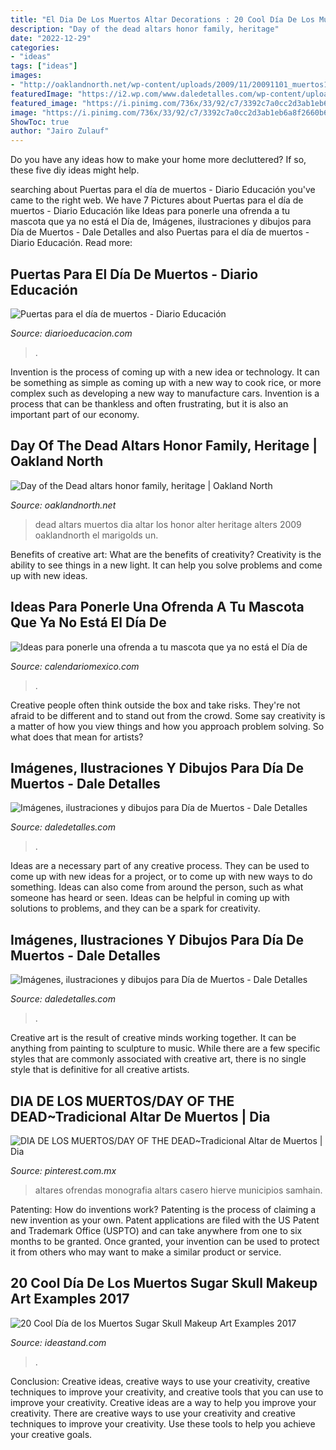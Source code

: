 ```yaml
---
title: "El Dia De Los Muertos Altar Decorations : 20 Cool Día De Los Muertos Sugar Skull Makeup Art Examples 2017"
description: "Day of the dead altars honor family, heritage"
date: "2022-12-29"
categories:
- "ideas"
tags: ["ideas"]
images:
- "http://oaklandnorth.net/wp-content/uploads/2009/11/20091101_muertos1.jpg"
featuredImage: "https://i2.wp.com/www.daledetalles.com/wp-content/uploads/2013/10/diademuertostradicion1.jpg?resize=600%2C545"
featured_image: "https://i.pinimg.com/736x/33/92/c7/3392c7a0cc2d3ab1eb6a8f2660b61600--oaxaca-altars.jpg"
image: "https://i.pinimg.com/736x/33/92/c7/3392c7a0cc2d3ab1eb6a8f2660b61600--oaxaca-altars.jpg"
ShowToc: true
author: "Jairo Zulauf"
---
```



Do you have any ideas how to make your home more decluttered? If so, these five diy ideas might help.

	

		
searching about Puertas para el día de muertos - Diario Educación you've came to the right web. We have 7 Pictures about Puertas para el día de muertos - Diario Educación like Ideas para ponerle una ofrenda a tu mascota que ya no está el Día de, Imágenes, ilustraciones y dibujos para Día de Muertos - Dale Detalles and also Puertas para el día de muertos - Diario Educación. Read more:
		
    
## Puertas Para El Día De Muertos - Diario Educación

<img loading=lazy src="https://diarioeducacion.com/wp-content/uploads/2018/10/Puerta-de-muertos-6.jpg" onerror="this.onerror=null;this.src='https://tse4.mm.bing.net/th?id=OIP.ZiN4Je_MglNFQQW7ACs91AHaNV&amp;pid=15.1';" alt="Puertas para el día de muertos - Diario Educación">

_Source: diarioeducacion.com_

>. 

	

Invention is the process of coming up with a new idea or technology. It can be something as simple as coming up with a new way to cook rice, or more complex such as developing a new way to manufacture cars. Invention is a process that can be thankless and often frustrating, but it is also an important part of our economy.

    
## Day Of The Dead Altars Honor Family, Heritage | Oakland North

<img loading=lazy src="http://oaklandnorth.net/wp-content/uploads/2009/11/20091101_muertos1.jpg" onerror="this.onerror=null;this.src='https://tse3.mm.bing.net/th?id=OIP.z_HSkWD86EuZsRVzlgUSIwHaFj&amp;pid=15.1';" alt="Day of the Dead altars honor family, heritage | Oakland North">

_Source: oaklandnorth.net_

>dead altars muertos dia altar los honor alter heritage alters 2009 oaklandnorth el marigolds un. 

	

Benefits of creative art: What are the benefits of creativity?
Creativity is the ability to see things in a new light. It can help you solve problems and come up with new ideas.

    
## Ideas Para Ponerle Una Ofrenda A Tu Mascota Que Ya No Está El Día De

<img loading=lazy src="https://www.calendariomexico.com/img/blog/2020/24/ofreda-de-dia-de-muertos-con-mascotas-wa5.jpg" onerror="this.onerror=null;this.src='https://tse1.mm.bing.net/th?id=OIP.3cSHFLIyzhK6MND9vOTefQHaE7&amp;pid=15.1';" alt="Ideas para ponerle una ofrenda a tu mascota que ya no está el Día de">

_Source: calendariomexico.com_

>. 

	

Creative people often think outside the box and take risks. They're not afraid to be different and to stand out from the crowd. Some say creativity is a matter of how you view things and how you approach problem solving. So what does that mean for artists?

    
## Imágenes, Ilustraciones Y Dibujos Para Día De Muertos - Dale Detalles

<img loading=lazy src="https://i2.wp.com/www.daledetalles.com/wp-content/uploads/2013/10/diademuertostradicion1.jpg?resize=600%2C545" onerror="this.onerror=null;this.src='https://tse1.mm.bing.net/th?id=OIP.cwi9b4MzTJSoJSe1xcwU0AHaGu&amp;pid=15.1';" alt="Imágenes, ilustraciones y dibujos para Día de Muertos - Dale Detalles">

_Source: daledetalles.com_

>. 

	

Ideas are a necessary part of any creative process. They can be used to come up with new ideas for a project, or to come up with new ways to do something. Ideas can also come from around the person, such as what someone has heard or seen. Ideas can be helpful in coming up with solutions to problems, and they can be a spark for creativity.

    
## Imágenes, Ilustraciones Y Dibujos Para Día De Muertos - Dale Detalles

<img loading=lazy src="https://www.daledetalles.com/wp-content/uploads/2013/10/muertosdeparranda11.jpg" onerror="this.onerror=null;this.src='https://tse1.mm.bing.net/th?id=OIP.OXxg3vQLfw-rxdCLBh8lPQAAAA&amp;pid=15.1';" alt="Imágenes, ilustraciones y dibujos para Día de Muertos - Dale Detalles">

_Source: daledetalles.com_

>. 

	

Creative art is the result of creative minds working together. It can be anything from painting to sculpture to music. While there are a few specific styles that are commonly associated with creative art, there is no single style that is definitive for all creative artists.

    
## DIA DE LOS MUERTOS/DAY OF THE DEAD~Tradicional Altar De Muertos | Dia

<img loading=lazy src="https://i.pinimg.com/736x/33/92/c7/3392c7a0cc2d3ab1eb6a8f2660b61600--oaxaca-altars.jpg" onerror="this.onerror=null;this.src='https://tse3.mm.bing.net/th?id=OIP.Km77FelayvnloP18wZKfVQHaNK&amp;pid=15.1';" alt="DIA DE LOS MUERTOS/DAY OF THE DEAD~Tradicional Altar de Muertos | Dia">

_Source: pinterest.com.mx_

>altares ofrendas monografia altars casero hierve municipios samhain. 

	

Patenting: How do inventions work?
Patenting is the process of claiming a new invention as your own. Patent applications are filed with the US Patent and Trademark Office (USPTO) and can take anywhere from one to six months to be granted. Once granted, your invention can be used to protect it from others who may want to make a similar product or service.

    
## 20 Cool Día De Los Muertos Sugar Skull Makeup Art Examples 2017

<img loading=lazy src="https://ideastand.com/wp-content/uploads/2014/05/dia-de-los-muertos/7-sugar-skull-makeup.jpg" onerror="this.onerror=null;this.src='https://tse1.mm.bing.net/th?id=OIP.KgmyJpBLJddQZQCHtlpZhgHaKG&amp;pid=15.1';" alt="20 Cool Día de los Muertos Sugar Skull Makeup Art Examples 2017">

_Source: ideastand.com_

>. 

	

Conclusion: Creative ideas, creative ways to use your creativity, creative techniques to improve your creativity, and creative tools that you can use to improve your creativity.
Creative ideas are a way to help you improve your creativity. There are creative ways to use your creativity and creative techniques to improve your creativity. Use these tools to help you achieve your creative goals.

